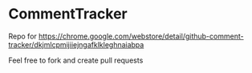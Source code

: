 CommentTracker
==============

Repo for https://chrome.google.com/webstore/detail/github-comment-tracker/dkjmlcpmijiiejngafklkleghnaiabpa

Feel free to fork and create pull requests
